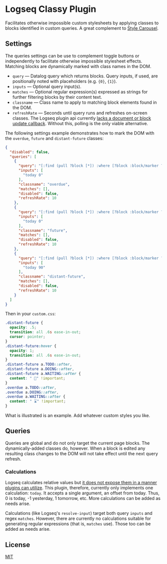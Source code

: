 # Logseq Classy Plugin

Facilitates otherwise impossible custom stylesheets by applying classes to blocks identified in custom queries.  A great complement to [Style Carousel](https://github.com/mlanza/logseq-style-carousel).

## Settings

The queries settings can be use to complement toggle buttons or independently to facilitate otherwise impossible stylesheet effects.  Matching blocks are dynamically marked with class names in the DOM.

* `query` — Datalog query which returns blocks.  Query inputs, if used, are positionally noted with placeholders (e.g.  `{0}`, `{1}`).
* `inputs` — Optional query input(s).
* `matches` — Optional regular expression(s) expressed as strings for further filtering blocks by their content text.
* `classname` — Class name to apply to matching block elements found in the DOM.
* `refreshRate` — Seconds until query runs and refreshes on-screen classes.  The Logseq plugin api currently [lacks a document or block update callback](https://discuss.logseq.com/t/add-more-event-hooks-subscriptions-for-plugins/5508).  Without this, polling is the only viable alternative.

The following settings example demonstrates how to mark the DOM with the `overdue`, `future` and `distant-future` classes:

```json
{
  "disabled": false,
  "queries": [
    {
      "query": "[:find (pull ?block [*]) :where [?block :block/marker ?marker] [(contains? #{\"TODO\",\"DOING\"} ?marker)] (or [?block :block/scheduled ?d] [?block :block/deadline ?d]) [(< ?d {0})]]",
      "inputs": [
        "today 0"
      ],
      "classname": "overdue",
      "matches": [],
      "disabled": false,
      "refreshRate": 10
    },
    {
      "query": "[:find (pull ?block [*]) :where [?block :block/marker ?marker] [(contains? #{\"TODO\",\"DOING\"} ?marker)] (or [?block :block/scheduled ?d] [?block :block/deadline ?d]) [(> ?d {0})]]",
      "inputs": [
        "today 0"
      ],
      "classname": "future",
      "matches": [],
      "disabled": false,
      "refreshRate": 10
    },
    {
      "query": "[:find (pull ?block [*]) :where [?block :block/marker ?marker] [(contains? #{\"TODO\",\"DOING\"} ?marker)] (or [?block :block/scheduled ?d] [?block :block/deadline ?d]) [(> ?d {0})]]",
      "inputs": [
        "today 90"
      ],
      "classname": "distant-future",
      "matches": [],
      "disabled": false,
      "refreshRate": 10
    }
  ]
}
```
Then in your `custom.css`:

```css
.distant-future {
  opacity: .5;
  transition: all .6s ease-in-out;
  cursor: pointer;
}
.distant-future:hover {
  opacity: 1;
  transition: all .6s ease-in-out;
}
.distant-future a.TODO::after,
.distant-future a.DOING::after,
.distant-future a.WAITING::after {
  content: " 🔮" !important;
}
.overdue a.TODO::after,
.overdue a.DOING::after,
.overdue a.WAITING::after {
  content: " ⌛" !important;
}
```

What is illustrated is an example.  Add whatever custom styles you like.

## Queries
Queries are global and do not only target the current page blocks.  The dynamically-added classes do, however.  When a block is edited any resulting class changes to the DOM will not take effect until the next query refresh.

### Calculations
Logseq calculates relative values but [it does not expose them in a manner plugins can utilize](https://discuss.logseq.com/t/support-relative-values-e-g-resolve-input-in-plugin-queries/6010).  This plugin, therefore, currently only implements one calculation: `today`.  It accepts a single argument, an offset from today.  Thus, 0 is today, -1 yesterday, 1 tomorrow, etc.  More calculations can be added as needs arise.

Calculations (like Logseq's `resolve-input`) target both query `inputs` and regex `matches`.  However, there are currently no calculations suitable for generating regular expressions (that is, `matches` use).  Those too can be added as needs arise.

## License
[MIT](./LICENSE.md)

